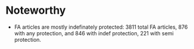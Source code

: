 # Noteworthy #


 * FA articles are mostly indefinately protected: 3811 total FA articles, 876 with any protection, and 846 with indef protection, 221 with semi protection.
